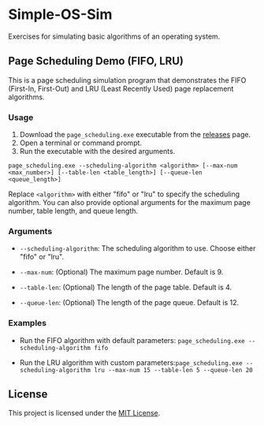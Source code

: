 # Simple-OS-Sim
Exercises for simulating basic algorithms of an operating system.
## Page Scheduling Demo (FIFO, LRU)

This is a page scheduling simulation program that demonstrates the FIFO (First-In, First-Out) and LRU (Least Recently Used) page replacement algorithms.

### Usage

1. Download the `page_scheduling.exe` executable from the [releases](https://github.com/jack0rich/Simple-OS-Sim/releases/download/Win/page_scheduling.exe) page.
2. Open a terminal or command prompt.
3. Run the executable with the desired arguments.

```shell
page_scheduling.exe --scheduling-algorithm <algorithm> [--max-num <max_number>] [--table-len <table_length>] [--queue-len <queue_length>]
```

Replace `<algorithm>` with either "fifo" or "lru" to specify the scheduling algorithm. You can also provide optional arguments for the maximum page number, table length, and queue length.

### Arguments

- `--scheduling-algorithm`: The scheduling algorithm to use. Choose either "fifo" or "lru".

- `--max-num`: (Optional) The maximum page number. Default is 9.

- `--table-len`: (Optional) The length of the page table. Default is 4.

- `--queue-len`: (Optional) The length of the page queue. Default is 12.

### Examples

- Run the FIFO algorithm with default parameters: `page_scheduling.exe --scheduling-algorithm fifo`

- Run the LRU algorithm with custom parameters:`page_scheduling.exe --scheduling-algorithm lru --max-num 15 --table-len 5 --queue-len 20`

## License

This project is licensed under the [MIT License](https://github.com/jack0rich/Simple-OS-Sim/blob/main/LICENSE).
